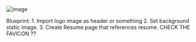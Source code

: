 <head>
  <link rel="shortcut icon" type="image/x-icon" href="favicon_io.zip/favicon.ico?">
  <link rel="apple-touch-icon" sizes="180x180" href="/apple-touch-icon.png">
  <link rel="icon" type="image/png" sizes="32x32" href="/favicon-32x32.png">
  <link rel="icon" type="image/png" sizes="16x16" href="/favicon-16x16.png">
  <link rel="manifest" href="/site.webmanifest">
</head>

![image](https://user-images.githubusercontent.com/91751962/137224224-7b9e8db4-5edf-423f-82c2-a76cd668d8c3.png)

<body>
Blueprint:
1. Import logo image as header or something
2. Set background static image.
3. Create Resume page that references resume.
CHECK THE FAVICON ??
</body>
</html>
